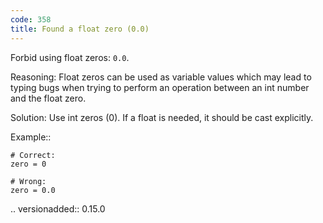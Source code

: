 ```yaml
---
code: 358
title: Found a float zero (0.0)
---
```



Forbid using float zeros: ``0.0``.

Reasoning:
    Float zeros can be used as variable values which may lead to
    typing bugs when trying to perform an operation between
    an int number and the float zero.

Solution:
    Use int zeros (0). If a float is needed, it should be cast
    explicitly.

Example::

    # Correct:
    zero = 0

    # Wrong:
    zero = 0.0

.. versionadded:: 0.15.0
